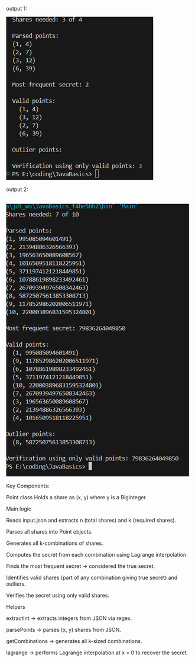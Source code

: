 output 1:
<br/>

<img src="./output1.png"/>

output 2:

<br/>
<img src="./output2.png"/>


Key Components:

Point class
Holds a share as (x, y) where y is a BigInteger.

Main logic

Reads input.json and extracts n (total shares) and k (required shares).

Parses all shares into Point objects.

Generates all k-combinations of shares.

Computes the secret from each combination using Lagrange interpolation.

Finds the most frequent secret → considered the true secret.

Identifies valid shares (part of any combination giving true secret) and outliers.

Verifies the secret using only valid shares.

Helpers

extractInt → extracts integers from JSON via regex.

parsePoints → parses (x, y) shares from JSON.

getCombinations → generates all k-sized combinations.

lagrange → performs Lagrange interpolation at x = 0 to recover the secret.
